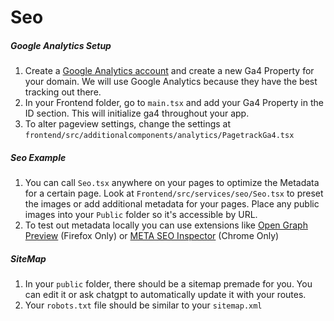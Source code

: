 # Seo

##### Google Analytics Setup

1. Create a [Google Analytics account](https://analytics.google.com/analytics/web/?authuser=0#/provision/SignUp) and create a new Ga4 Property for your domain. We will use Google Analytics because they have the best tracking out there.
2. In your Frontend folder, go to `main.tsx` and add your Ga4 Property in the ID section. This will initialize ga4 throughout your app.
3. To alter pageview settings, change the settings at `frontend/src/additionalcomponents/analytics/PagetrackGa4.tsx`

##### Seo Example

1. You can call `Seo.tsx` anywhere on your pages to optimize the Metadata for a certain page. Look at `Frontend/src/services/seo/Seo.tsx` to preset the images or add additional metadata for your pages. Place any public images into your `Public` folder so it's accessible by URL.
2. To test out metadata locally you can use extensions like [Open Graph Preview](https://addons.mozilla.org/en-US/firefox/addon/open-graph-preview-and-debug/) (Firefox Only) or [META SEO Inspector](https://chromewebstore.google.com/detail/ibkclpciafdglkjkcibmohobjkcfkaef?hl=en) (Chrome Only)

##### SiteMap

1. In your `public` folder, there should be a sitemap premade for you. You can edit it or ask chatgpt to automatically update it with your routes.
2. Your `robots.txt` file should be similar to your `sitemap.xml`
